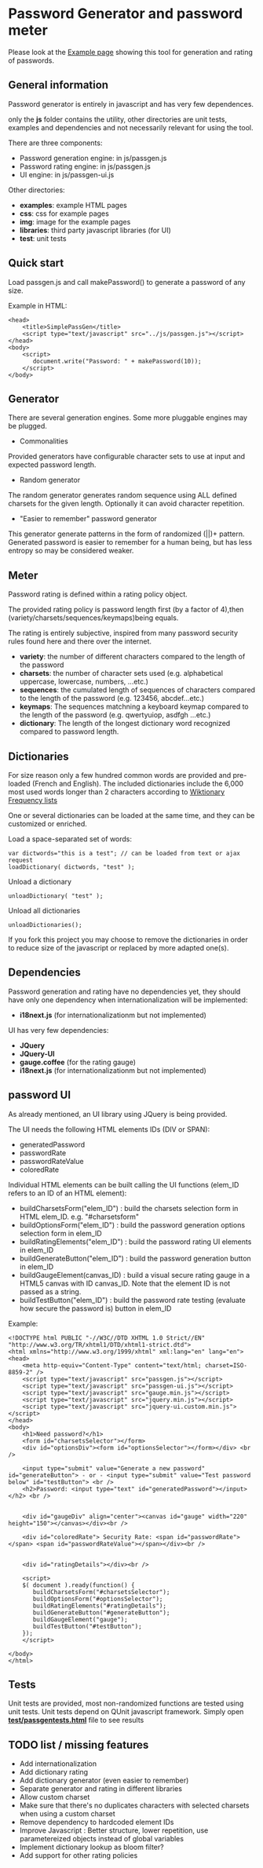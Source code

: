 
# Password Generator and password meter

Please look at the [Example page](http://iolco51.free.fr/) showing this tool for generation and rating of passwords.  

## General information

Password generator is entirely in javascript and has very few dependences. 

only the **js** folder contains the utility, other directories are unit tests, examples and dependencies and not necessarily relevant for using the tool.

There are three components:

* Password generation engine: in js/passgen.js
* Password rating engine: in js/passgen.js
* UI engine: in js/passgen-ui.js


Other directories:

* **examples**: example HTML pages
* **css**: css for example pages
* **img**: image for the example pages
* **libraries**: third party javascript libraries (for UI)
* **test**: unit tests 

## Quick start

Load passgen.js and call makePassword(<size>) to generate a password of any size.


Example in HTML:

	<head>
		<title>SimplePassGen</title>
		<script type="text/javascript" src="../js/passgen.js"></script>
	</head>
	<body>
		<script>
           document.write("Password: " + makePassword(10));
		</script>
	</body> 



## Generator

There are several generation engines. Some more pluggable engines may be plugged.

* Commonalities

Provided generators have configurable character sets to use at input and expected password length.  

* Random generator

The random generator generates random sequence using ALL defined charsets for the given length.
Optionally it can avoid character repetition.   

* "Easier to remember" password  generator 

This generator generate patterns in the form of randomized (<Text>|<Separator>|<Number>)+ pattern.  
Generated password is easier to remember for a human being, but has less entropy so may be considered weaker.


## Meter

Password rating is defined within a rating policy object.

The provided rating policy is password length first (by a factor of 4),then (variety/charsets/sequences/keymaps)being equals.

The rating is entirely subjective, inspired from many password security rules found here and there over the internet.

* **variety**: the number of different characters compared to the length of the password
* **charsets**: the number of character sets used (e.g. alphabetical uppercase, lowercase, numbers, ...etc.)
* **sequences**: the cumulated length of sequences of characters compared to the length of the password (e.g. 123456, abcdef...etc.)
* **keymaps**: The sequences matchning a keyboard keymap compared to the length of the password (e.g. qwertyuiop, asdfgh ...etc.)     
* **dictionary**: The length of the longest dictionary word recognized compared to password length.

## Dictionaries

For size reason only a few hundred common words are provided and pre-loaded (French and English). The included dictionaries include the 6,000 most used words longer than 2 characters according to [Wiktionary Frequency lists](http://en.wiktionary.org/wiki/Wiktionary%3aFrequency_lists) 

One or several dictionaries can be loaded at the same time, and they can be customized or enriched.   

Load a space-separated set of words:
	
	var dictwords="this is a test"; // can be loaded from text or ajax request
	loadDictionary( dictwords, "test" );


Unload a dictionary

	unloadDictionary( "test" );

Unload all dictionaries

	unloadDictionaries();


If you fork this project you may choose to remove the dictionaries in order to reduce size of the javascript or replaced by more adapted one(s).


## Dependencies

Password generation and rating have no dependencies yet, they should have only one dependency when internationalization will be implemented: 
* **i18next.js** (for internationalizationm but not implemented) 


UI has very few dependencies:
* **JQuery**
* **JQuery-UI** 
* **gauge.coffee** (for the rating gauge)
* **i18next.js** (for internationalizationm but not implemented)



## password UI 

As already mentioned, an UI library using JQuery is being provided.


The UI needs the following HTML elements IDs (DIV or SPAN):  

* generatedPassword
* passwordRate
* passwordRateValue
* coloredRate


Individual HTML elements can be built calling the UI functions (elem_ID refers to an ID of an HTML element):

* buildCharsetsForm("elem_ID") : build the charsets selection form in HTML elem_ID. e.g. "#charsetsform"
* buildOptionsForm("elem_ID") : build the password generation options selection form in elem_ID
* buildRatingElements("elem_ID") : build the password rating UI elements in elem_ID
* buildGenerateButton("elem_ID") : build the password generation button in elem_ID
* buildGaugeElement(canvas_ID) : build a visual secure rating gauge in a HTML5 canvas with ID canvas_ID. Note that the element ID is not passed as a string.
* buildTestButton("elem_ID") : build the password rate testing (evaluate how secure the password is) button in elem_ID


Example:

	<!DOCTYPE html PUBLIC "-//W3C//DTD XHTML 1.0 Strict//EN" "http://www.w3.org/TR/xhtml1/DTD/xhtml1-strict.dtd">
	<html xmlns="http://www.w3.org/1999/xhtml" xml:lang="en" lang="en">
	<head>
		<meta http-equiv="Content-Type" content="text/html; charset=ISO-8859-2" />
		<script type="text/javascript" src="passgen.js"></script>
		<script type="text/javascript" src="passgen-ui.js"></script>
		<script type="text/javascript" src="gauge.min.js"></script>
		<script type="text/javascript" src="jquery.min.js"></script>
		<script type="text/javascript" src="jquery-ui.custom.min.js"></script>		
	</head>
	<body>
		<h1>Need password?</h1>
		<form id="charsetsSelector"></form>		
		<div id="optionsDiv"><form id="optionsSelector"></form></div> <br />
		
		<input type="submit" value="Generate a new password" id="generateButton"> - or - <input type="submit" value="Test password below" id="testButton"> <br />
		<h2>Password: <input type="text" id="generatedPassword"></input></h2> <br />
		
		
		<div id="gaugeDiv" align="center"><canvas id="gauge" width="220" height="150"></canvas></div><br />
		
		<div id="coloredRate"> Security Rate: <span id="passwordRate"></span> <span id="passwordRateValue"></span></div><br />
		

		<div id="ratingDetails"></div><br />		
		
		<script>
		$( document ).ready(function() {
		   buildCharsetsForm("#charsetsSelector");
		   buildOptionsForm("#optionsSelector");
		   buildRatingElements("#ratingDetails");
		   buildGenerateButton("#generateButton");
		   buildGaugeElement("gauge");
		   buildTestButton("#testButton");
		});         
		</script>
		
	</body> 
	</html>

## Tests

Unit tests are provided, most non-randomized functions are tested using unit tests.
Unit tests depend on QUnit javascript framework.
Simply open __[test/passgentests.html](test/passgentests.html)__ file to see results
 


## TODO list / missing features

* Add internationalization
* Add dictionary rating 
* Add dictionary generator (even easier to remember)
* Separate generator and rating in different libraries
* Allow custom charset
* Make sure that there's no duplicates characters with selected charsets when using a custom charset
* Remove dependency to hardcoded element IDs
* Improve Javascript : Better structure, lower repetition, use parametereized objects instead of global variables
* Implement dictionary lookup as bloom filter?  
* Add support for other rating policies